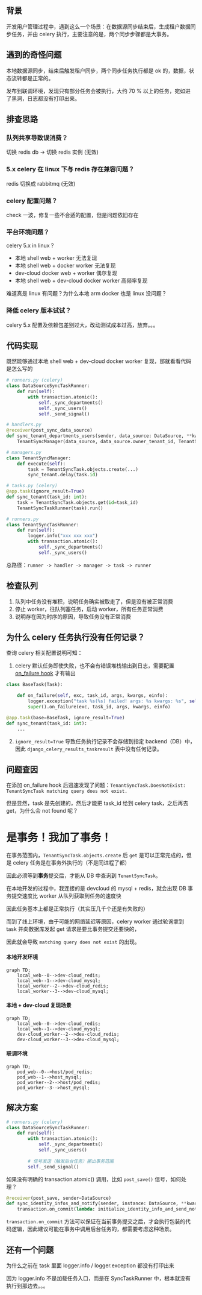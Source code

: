 ## 背景

开发用户管理过程中，遇到这么一个场景：在数据源同步结束后，生成租户数据同步任务，并由 celery 执行，主要注意的是，两个同步步骤都是大事务。

## 遇到的奇怪问题

本地数据源同步，结束后触发租户同步，两个同步任务执行都是 ok 的，数据，状态流转都是正常的。

发布到联调环境，发现只有部分任务会被执行，大约 70 % 以上的任务，宛如进了黑洞，日志都没有打印出来。

## 排查思路

### 队列共享导致误消费？

切换 redis db -> 切换 redis 实例 (无效)

### 5.x celery 在 linux 下与 redis 存在兼容问题？

redis 切换成 rabbitmq (无效)

### celery 配置问题？

check 一波，修复一些不合适的配置，但是问题依旧存在

### 平台环境问题？

celery 5.x in linux ?

- 本地 shell web + worker 无法复现
- 本地 shell web + docker worker 无法复现
- dev-cloud docker web + worker 偶尔复现
- 本地 shell web + dev-cloud docker worker 高频率复现

难道真是 linux 有问题？为什么本地 arm docker 也是 linux 没问题？

### 降低 celery 版本试试？

celery 5.x 配置及依赖包差别过大，改动测试成本过高，放弃。。。

## 代码实现

既然能够通过本地 shell web + dev-cloud docker worker 复现，那就看看代码是怎么写的

```python
# runners.py (celery)
class DataSourceSyncTaskRunner:
    def run(self):
        with transaction.atomic():
            self._sync_departments()
            self._sync_users()
            self._send_signal()

# handlers.py
@receiver(post_sync_data_source)
def sync_tenant_departments_users(sender, data_source: DataSource, **kwargs):
    TenantSyncManager(data_source, data_source.owner_tenant_id, TenantSyncOptions()).execute()

# managers.py
class TenantSyncManager:
    def execute(self):
        task = TenantSyncTask.objects.create(...)
        sync_tenant.delay(task.id)

# tasks.py (celery)
@app.task(ignore_result=True)
def sync_tenant(task_id: int):
    task = TenantSyncTask.objects.get(id=task_id)
    TenantSyncTaskRunner(task).run()

# runners.py
class TenantSyncTaskRunner:
    def run(self):
        logger.info("xxx xxx xxx")
        with transaction.atomic():
            self._sync_departments()
            self._sync_users()
```

总路径：`runner -> handler -> manager -> task -> runner`

## 检查队列

1. 队列中任务没有堆积，说明任务确实被取走了，但是没有被正常消费
2. 停止 worker，往队列塞任务，启动 worker，所有任务正常消费
3. 说明存在因为时序的原因，导致任务没有正常消费

## 为什么 celery 任务执行没有任何记录？

查询 celery 相关配置说明可知：

1. celery 默认任务即使失败，也不会有错误堆栈输出到日志，需要配置 [on_failure hook](https://docs.celeryq.dev/en/stable/userguide/tasks.html#on_failure) 才有输出

```python
class BaseTask(Task):

    def on_failure(self, exc, task_id, args, kwargs, einfo):
        logger.exception("task %s(%s) failed! args: %s kwargs: %s", self.name, task_id, args, kwargs, exc_info=einfo)
        super().on_failure(exc, task_id, args, kwargs, einfo)

@app.task(base=BaseTask, ignore_result=True)
def sync_tenant(task_id: int):
    ...
```

2. `ignore_result=True` 导致任务执行记录不会存储到指定 backend（DB）中，因此 `django_celery_results_taskresult` 表中没有任何记录。

## 问题查因

在添加 on_failure hook 后迅速发现了问题：`TenantSyncTask.DoesNotExist: TenantSyncTask matching query does not exist.`

但是显然，task 是先创建的，然后才能把 task_id 给到 celery task，之后再去 get，为什么会 not found 呢？

# 是事务！我加了事务！

在事务范围内，`TenantSyncTask.objects.create` 后 `get` 是可以正常完成的，但是 celery 任务是在事务外执行的（不是同进程了都）

因此必须等到**事务**提交后，才能从 DB 中查询到 `TenantSyncTask`。

在本地开发的过程中，我连接的是 devcloud 的 mysql + redis，就会出现 DB 事务提交速度比 worker 从队列获取到任务的速度快

因此任务基本上都是正常执行（其实压几千个还是有失败的）

而到了线上环境，由于可能的网络延迟等原因，celery worker 通过轮询拿到 task 并向数据库发起 get 请求是要比事务提交还要快的，

因此就会导致 `matching query does not exist` 的出现。

#### 本地开发环境

```mermaid
graph TD;
    local_web--0-->dev-cloud_redis;
    local_web--1-->dev-cloud_mysql;
    local_worker--2-->dev-cloud_redis;
    local_worker--3-->dev-cloud_mysql;
```

#### 本地 + dev-cloud 复现场景

```mermaid
graph TD;
    local_web--0-->dev-cloud_redis;
    local_web--1-->dev-cloud_mysql;
    dev-cloud_worker--2-->dev-cloud_redis;
    dev-cloud_worker--3-->dev-cloud_mysql;
```

#### 联调环境

```mermaid
graph TD;
    pod_web--0-->host/pod_redis;
    pod_web--1-->host_mysql;
    pod_worker--2-->host/pod_redis;
    pod_worker--3-->host_mysql;
```

## 解决方案

```python
# runners.py (celery)
class DataSourceSyncTaskRunner:
    def run(self):
        with transaction.atomic():
            self._sync_departments()
            self._sync_users()
        
        # 信号发送（触发后台任务）挪出事务范围
        self._send_signal()
```

如果没有明确的 transaction.atomic() 调用，比如 `post_save()` 信号，如何处理？

```python
@receiver(post_save, sender=DataSource)
def sync_identity_infos_and_notify(sender, instance: DataSource, **kwargs):
    transaction.on_commit(lambda: initialize_identity_info_and_send_notification.delay(instance.id))
```

`transaction.on_commit` 方法可以保证在当前事务提交之后，才会执行包装的代码逻辑，因此建议可能在事务中调用后台任务的，都需要考虑这种场景。

## 还有一个问题

为什么之前在 task 里面 logger.info / logger.exception 都没有打印出来

因为 logger.info 不是加载任务入口，而是在 SyncTaskRunner 中，根本就没有执行到那边去。。。
